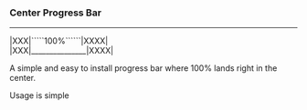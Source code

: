 ### Center Progress Bar
__________________________  
|XXX|`````100%``````|XXXX|  
|XXX|_______________|XXXX|  
  
A simple and easy to install progress bar where 100% lands right in the center.

Usage is simple